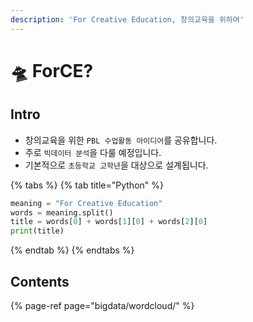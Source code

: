 ```yaml
---
description: 'For Creative Education, 창의교육을 위하여'
---
```


# 🛸 ForCE?

## Intro

* 창의교육을 위한 `PBL 수업활동 아이디어`를 공유합니다. 
* 주로 `빅데이터 분석`을 다룰 예정입니다. 
* 기본적으로 `초등학교 고학년`을 대상으로 설계됩니다. 

{% tabs %}
{% tab title="Python" %}
```python
meaning = "For Creative Education"
words = meaning.split()
title = words[0] + words[1][0] + words[2][0]
print(title)
```
{% endtab %}
{% endtabs %}

## Contents

{% page-ref page="bigdata/wordcloud/" %}



